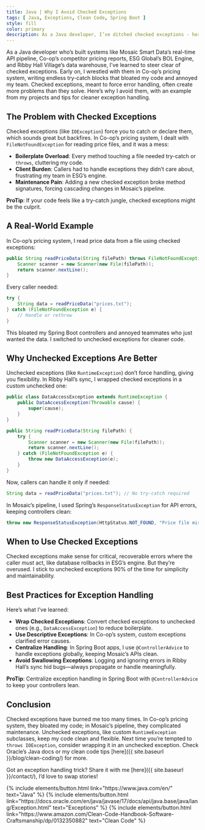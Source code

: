 ```yaml
---
title: Java | Why I Avoid Checked Exceptions
tags: [ Java, Exceptions, Clean Code, Spring Boot ]
style: fill
color: primary
description: As a Java developer, I’ve ditched checked exceptions - here’s why they’re a hassle and how to handle exceptions better.
---
```


As a Java developer who’s built systems like Mosaic Smart Data’s real-time API pipeline, Co-op’s competitor pricing
reports, ESG Global’s BOL Engine, and Ribby Hall Village’s data warehouse, I’ve learned to steer clear of checked
exceptions. Early on, I wrestled with them in Co-op’s pricing system, writing endless try-catch blocks that bloated my
code and annoyed my team. Checked exceptions, meant to force error handling, often create more problems than they solve.
Here’s why I avoid them, with an example from my projects and tips for cleaner exception handling.

## The Problem with Checked Exceptions

Checked exceptions (like `IOException`) force you to catch or declare them, which sounds great but backfires. In Co-op’s
pricing system, I dealt with `FileNotFoundException` for reading price files, and it was a mess:

- **Boilerplate Overload**: Every method touching a file needed try-catch or `throws`, cluttering my code.
- **Client Burden**: Callers had to handle exceptions they didn’t care about, frustrating my team in ESG’s engine.
- **Maintenance Pain**: Adding a new checked exception broke method signatures, forcing cascading changes in Mosaic’s
  pipeline.

**ProTip**: If your code feels like a try-catch jungle, checked exceptions might be the culprit.

## A Real-World Example

In Co-op’s pricing system, I read price data from a file using checked exceptions:

```java
public String readPriceData(String filePath) throws FileNotFoundException {
    Scanner scanner = new Scanner(new File(filePath));
    return scanner.nextLine();
}
```

Every caller needed:

```java
try {
    String data = readPriceData("prices.txt");
} catch (FileNotFoundException e) {
    // Handle or rethrow
}
```

This bloated my Spring Boot controllers and annoyed teammates who just wanted the data. I switched to unchecked
exceptions for cleaner code.

## Why Unchecked Exceptions Are Better

Unchecked exceptions (like `RuntimeException`) don’t force handling, giving you flexibility. In Ribby Hall’s sync, I
wrapped checked exceptions in a custom unchecked one:

```java
public class DataAccessException extends RuntimeException {
    public DataAccessException(Throwable cause) {
        super(cause);
    }
}

public String readPriceData(String filePath) {
    try {
        Scanner scanner = new Scanner(new File(filePath));
        return scanner.nextLine();
    } catch (FileNotFoundException e) {
        throw new DataAccessException(e);
    }
}
```

Now, callers can handle it only if needed:

```java
String data = readPriceData("prices.txt"); // No try-catch required
```

In Mosaic’s pipeline, I used Spring’s `ResponseStatusException` for API errors, keeping controllers clean:

```java
throw new ResponseStatusException(HttpStatus.NOT_FOUND, "Price file missing");
```

## When to Use Checked Exceptions

Checked exceptions make sense for critical, recoverable errors where the caller *must* act, like database rollbacks in
ESG’s engine. But they’re overused. I stick to unchecked exceptions 90% of the time for simplicity and maintainability.

## Best Practices for Exception Handling

Here’s what I’ve learned:

- **Wrap Checked Exceptions**: Convert checked exceptions to unchecked ones (e.g., `DataAccessException`) to reduce
  boilerplate.
- **Use Descriptive Exceptions**: In Co-op’s system, custom exceptions clarified error causes.
- **Centralize Handling**: In Spring Boot apps, I use `@ControllerAdvice` to handle exceptions globally, keeping
  Mosaic’s APIs clean.
- **Avoid Swallowing Exceptions**: Logging and ignoring errors in Ribby Hall’s sync hid bugs—always propagate or handle
  meaningfully.

**ProTip**: Centralize exception handling in Spring Boot with `@ControllerAdvice` to keep your controllers lean.

## Conclusion

Checked exceptions have burned me too many times. In Co-op’s pricing system, they bloated my code; in Mosaic’s pipeline,
they complicated maintenance. Unchecked exceptions, like custom `RuntimeException` subclasses, keep my code clean and
flexible. Next time you’re tempted to `throws IOException`, consider wrapping it in an unchecked exception. Check
Oracle’s Java docs or my clean code tips [here]({{ site.baseurl }}/blog/clean-coding/) for more.

Got an exception handling trick? Share it with me [here]({{ site.baseurl }}/contact/), I’d love to swap stories!

<p class="text-center">
{% include elements/button.html link="https://www.java.com/en/" text="Java" %}
{% include elements/button.html link="https://docs.oracle.com/en/java/javase/17/docs/api/java.base/java/lang/Exception.html" text="Exceptions" %}
{% include elements/button.html link="https://www.amazon.com/Clean-Code-Handbook-Software-Craftsmanship/dp/0132350882" text="Clean Code" %}
</p>